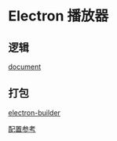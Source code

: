 # Electron 播放器

## 逻辑

[document](./doc)

## 打包

[electron-builder](https://github.com/electron-userland/electron-builder)

[配置参考](https://github.com/zulip/zulip-electron/blob/master/package.json)
